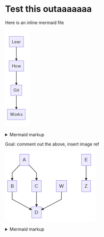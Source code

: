 # Test this outaaaaaaa

Here is an inline mermaid file

<!-- generated by mermaid compile action - START -->
![~mermaid diagram 1~](/diagrams/test_flow_inline-md-1.png)
<details>
  <summary>Mermaid markup</summary>

```mermaid
graph TD;
    Lear --> How --> Git --> Works;
```

</details>
<!-- generated by mermaid compile action - END -->

Goal: comment out the above, insert image ref

<!-- generated by mermaid compile action - START -->
![~mermaid diagram 2~](/diagrams/test_flow_inline-md-2.png)
<details>
  <summary>Mermaid markup</summary>

```mermaid
graph TD;
    A-->B;
    A-->C;
    B-->D;
    C-->D;
    W-->D;
    E-->Z;
```

</details>
<!-- generated by mermaid compile action - END -->
